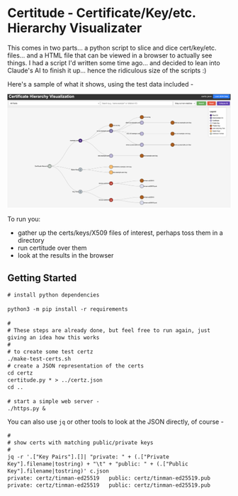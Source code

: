
Certitude - Certificate/Key/etc. Hierarchy Visualizater
======

This comes in two parts... a python script to slice and dice cert/key/etc. files... and a HTML file that can be viewed
in a browser to actually see things.  I had a script I'd written some time ago... and decided to lean into Claude's AI
to finish it up...  hence the ridiculous size of the scripts :)

Here's a sample of what it shows, using the test data included -

<img src="certitude-basic.png">

To run you:

- gather up the certs/keys/X509 files of interest, perhaps toss them in a directory
- run certitude over them
- look at the results in the browser


Getting Started 
----

    # install python dependencies

    python3 -m pip install -r requirements

    #
    # These steps are already done, but feel free to run again, just giving an idea how this works
    #
    # to create some test certz
    ./make-test-certs.sh
    # create a JSON representation of the certs
    cd certz
    certitude.py * > ../certz.json
    cd ..

    # start a simple web server -
    ./https.py &

You can also use `jq` or other tools to look at the JSON directly, of course -

    #
    # show certs with matching public/private keys
    #
    jq -r '.["Key Pairs"].[]| "private: " + (.["Private Key"].filename|tostring) + "\t" + "public: " + (.["Public Key"].filename|tostring)' c.json
    private: certz/tinman-ed25519   public: certz/tinman-ed25519.pub
    private: certz/tinman-ed25519   public: certz/tinman-ed25519.pub


